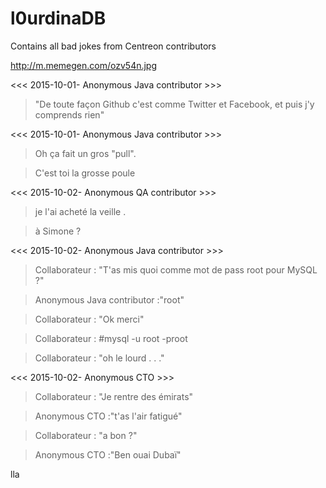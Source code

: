 # l0urdinaDB
Contains all bad jokes from Centreon contributors

http://m.memegen.com/ozv54n.jpg

<<< 2015-10-01- Anonymous Java contributor >>>
> "De toute façon Github c'est comme Twitter et Facebook, et puis j'y comprends rien"

<<< 2015-10-01- Anonymous Java contributor >>>
> Oh ça fait un gros "pull".

> C'est toi la grosse poule


<<< 2015-10-02- Anonymous QA contributor >>>
> je l'ai acheté la veille .

> à Simone ? 

<<< 2015-10-02- Anonymous Java contributor >>>
> Collaborateur : "T'as mis quoi comme mot de pass root pour MySQL ?"

> Anonymous Java contributor :"root"

> Collaborateur : "Ok merci"

> Collaborateur : #mysql -u root -proot

> Collaborateur : "oh le lourd . . ."

<<< 2015-10-02- Anonymous CTO >>>
> Collaborateur : "Je rentre des émirats"

> Anonymous CTO :"t'as l'air fatigué"

> Collaborateur : "a bon ?"

> Anonymous CTO :"Ben ouai Dubaï"

lla
